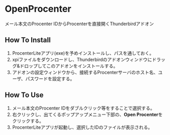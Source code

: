 # OpenProcenter
メール本文のProcenter IDからProcenterを直接開くThunderbirdアドオン

## How To Install

1. ProcenterLiteアプリ(exe)を予めインストールし、パスを通しておく。
2. xpiファイルをダウンロードし、Thunderbirdのアドオンウィンドウにドラッグ&ドロップしてこのアドオンをインストールする。
3. アドオンの設定ウィンドウから、接続するProcenterサーバのホスト名、ユーザ、パスワードを設定する。

## How To Use

1. メール本文のProcenter IDをダブルクリック等をすることで選択する。
2. 右クリックし、出てくるポップアップメニュー下部の、**Open Procenter**をクリックする。
3. ProcenterLiteアプリが起動し、選択したIDのファイルが表示される。
